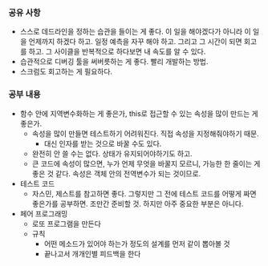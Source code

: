 ### 공유 사항
- 스스로 데드라인을 정하는 습관을 들이는 게 좋다. 이 일을 해야겠다가 아니라 이 일을 언제까지 하겠다 하고. 일정 예측을 자꾸 해야 하고. 그리고 그 시간이 되면 회고를 하고. 그 사이클을 반복적으로 하다보면 내 속도를 알 수 있다. 
- 습관적으로 디버깅 툴을 써버릇하는 게 좋다. 빨리 개발하는 방법.
- 스크럼도 회고하는 게 필요하다.
### 공부 내용
- 함수 안에 지역변수화하는 게 좋은가, this로 접근할 수 있는 속성을 많이 만드는 게 좋은가.
  - 속성을 많이 만들면 테스트하기 어려워진다. 직접 속성을 지정해줘야하기 때문.
    - 대신 인자를 받는 것으로 바꿀 수도 있다.
  - 완전히 안 쓸 수는 없다. 상태가 유지되어야하기도 하고.
  - 큰 코드에 속성이 많으면, 누가 언제 무엇을 바꿀지 모르니, 가능한 한 줄이는 게 좋은 것 같다. 속성은 객체 안의 전역변수가 되는 것이므로.
- 테스트 코드
  - 자스민, 제스트를 참고하면 좋다. 그렇지만 그 전에 테스트 코드를 어떻게 짜면 좋은가를 공부하면. 조만간 준비할 것. 하지만 아주 중요한 부분은 아니다.
- 페어 프로그래밍
  - 로또 프로그램을 만든다
  - 규칙
    - 어떤 메소드가 있어야 하는가 정도의 설계를 먼저 같이 뽑아볼 것
    - 끝나고서 개개인별 피드백을 한다